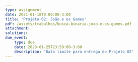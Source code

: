 ```yaml
---
type: assignment
date: 2021-01-18T0:00:00-3:00
title: 'Projeto 02: João e os Games'
pdf: /assets/trabalhos/busca-binaria-joao-e-os-games.pdf
attachment: 
solutions:
due_event: 
    type: due
    date: 2020-01-25T23:59:00-3:00
    description: 'Data limite para entrega do Projeto 02'
---
```

